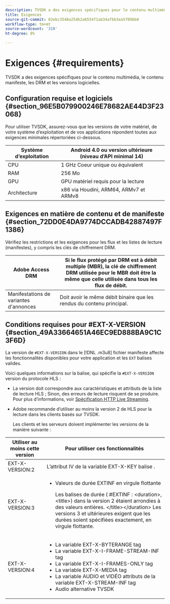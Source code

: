 ```yaml
---
description: TVSDK a des exigences spécifiques pour le contenu multimédia, le contenu manifeste, les DRM et les versions logicielles.
title: Exigences
source-git-commit: 02ebc3548a254b2a6554f1ab34afbb3ea5f09bb8
workflow-type: tm+mt
source-wordcount: '310'
ht-degree: 0%

---
```


# Exigences {#requirements}

TVSDK a des exigences spécifiques pour le contenu multimédia, le contenu manifeste, les DRM et les versions logicielles.

## Configuration requise et logiciels {#section_96E5B079900246E78682AE44D3F23068}

Pour utiliser TVSDK, assurez-vous que les versions de votre matériel, de votre système d’exploitation et de vos applications répondent toutes aux exigences minimales répertoriées ci-dessous.

| Système d’exploitation | Android 4.0 ou version ultérieure (niveau d’API minimal 14) |
|---|---|
| CPU | 1 GHz Coeur unique ou équivalent |
| RAM | 256 Mo |
| GPU | GPU matériel requis pour la lecture |
| Architecture | x86 via Houdini, ARM64, ARMv7 et ARMv8 |

## Exigences en matière de contenu et de manifeste {#section_72DD0E4DA9774DCCADB42887497F1386}

Vérifiez les restrictions et les exigences pour les flux et les listes de lecture (manifestes), y compris les clés de chiffrement DRM.

| Adobe Access DRM | Si le flux protégé par DRM est à débit multiple (MBR), la clé de chiffrement DRM utilisée pour le MBR doit être la même que celle utilisée dans tous les flux de débit. |
|---|---|
| Manifestations de variantes d&#39;annonces | Doit avoir le même débit binaire que les rendus du contenu principal. |

## Conditions requises pour #EXT-X-VERSION {#section_49A33664651A46EC9ED888BA9C1C3F6D}

La version de `#EXT-X-VERSION` dans le [!DNL .m3u8] fichier manifeste affecte les fonctionnalités disponibles pour votre application et les `EXT` balises valides.

Voici quelques informations sur la balise, qui spécifie la `#EXT-X-VERSION` version du protocole HLS :

* La version doit correspondre aux caractéristiques et attributs de la liste de lecture HLS ; Sinon, des erreurs de lecture risquent de se produire. Pour plus d’informations, voir [Spécification HTTP Live Streaming](https://datatracker.ietf.org/doc/draft-pantos-http-live-streaming/?include_text=1).
* Adobe recommande d’utiliser au moins la version 2 de HLS pour la lecture dans les clients basés sur TVSDK.

  Les clients et les serveurs doivent implémenter les versions de la manière suivante :

<table frame="all" colsep="1" rowsep="1" id="table_62EB98EDD9DE49EC84CB1C7D59BC40E6"> 
 <thead> 
  <tr rowsep="1"> 
   <th colname="1" class="entry"> Utiliser au moins cette version </th> 
   <th colname="2" class="entry"> Pour utiliser ces fonctionnalités </th> 
  </tr> 
 </thead>
 <tbody> 
  <tr rowsep="1"> 
   <td colname="1"> <span class="codeph"> EXT-X-VERSION:2 </span> </td> 
   <td colname="2"> L’attribut IV de la variable <span class="codeph"> EXT-X-KEY </span> balise . </td> 
  </tr> 
  <tr rowsep="1"> 
   <td colname="1"> <span class="codeph"> EXT-X-VERSION:3 </span> </td> 
   <td colname="2"> 
    <ul id="ul_C9500D3F934848639C204BF248F139FF"> 
     <li id="li_535A7E3FABCB46FE872A7EA5DE2A1784">Valeurs de durée EXTINF </span> en virgule <span class="codeph"> flottante <p>Les balises de durée ( <span class="codeph"> #EXTINF : </span>&lt;duration&gt;,&lt;title&gt;) dans la version 2 étaient arrondies à des valeurs entières. &lt;/title&gt;&lt;/duration&gt; Les versions 3 et ultérieures exigent que les durées soient spécifiées exactement, en virgule flottante. </p> </li> 
    </ul> </td> 
  </tr> 
  <tr rowsep="0"> 
   <td colname="1"> <span class="codeph"> EXT-X-VERSION:4 </span> </td> 
   <td colname="2"> 
    <ul id="ul_3355A6CBBE2141DDB92660BB4B604D70"> 
     <li id="li_5E73D41AF6DC4CEE88D6C029FFCFC350">La variable <span class="codeph"> EXT-X-BYTERANGE </span> tag </li> 
     <li id="li_BF5141F516F749E5890860D487EB5287">La variable <span class="codeph"> EXT-X-I-FRAME-STREAM-INF </span> tag </li> 
     <li id="li_E0D399A13812499B94107CDE62998EE9">La variable <span class="codeph"> EXT-X-I-FRAMES-ONLY </span> tag </li> 
     <li id="li_A7783AFF99854EFBBAECD2967E4CBF2B">La variable <span class="codeph"> EXT-X-MEDIA </span> tag </li> 
     <li id="li_15AE652F33C1454AA90DDC65E7D6C2FD">La variable <span class="codeph"> AUDIO </span> et <span class="codeph"> VIDÉO </span> attributs de la variable <span class="codeph"> EXT-X-STREAM-INF </span> tag </li> 
     <li id="li_DB2A7847D5884F6E91FD9E78101FBCA5">Audio alternative TVSDK </li> 
    </ul> </td> 
  </tr> 
 </tbody> 
</table>
